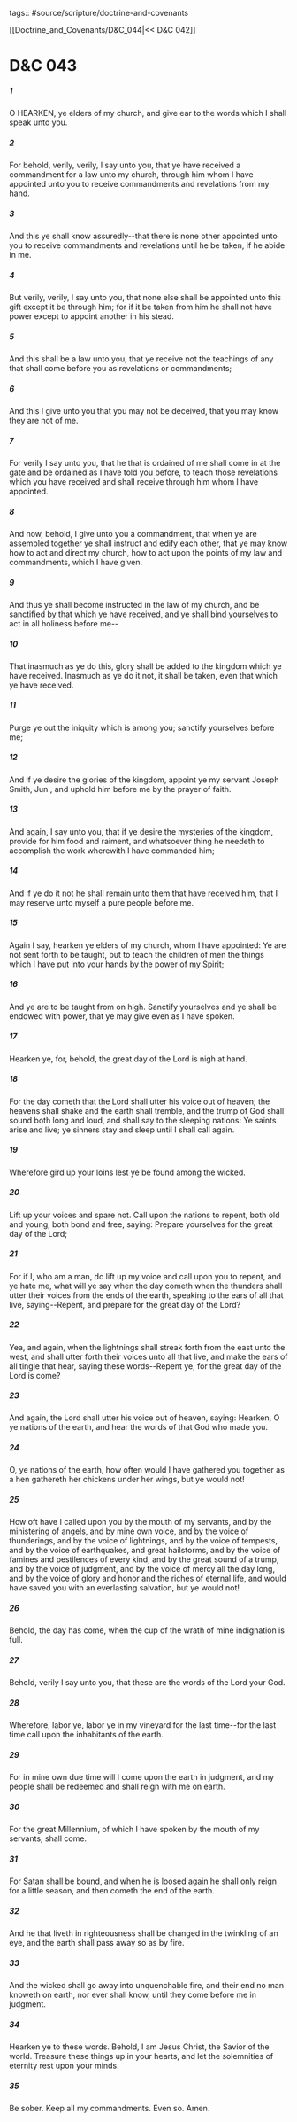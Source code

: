 tags:: #source/scripture/doctrine-and-covenants

[[Doctrine_and_Covenants/D&C_044|<< D&C 042]]

# D&C 043

##### 1

O HEARKEN, ye elders of my church, and give ear to the words which I shall speak unto you.

##### 2

For behold, verily, verily, I say unto you, that ye have received a commandment for a law unto my church, through him whom I have appointed unto you to receive commandments and revelations from my hand.

##### 3

And this ye shall know assuredly--that there is none other appointed unto you to receive commandments and revelations until he be taken, if he abide in me.

##### 4

But verily, verily, I say unto you, that none else shall be appointed unto this gift except it be through him; for if it be taken from him he shall not have power except to appoint another in his stead.

##### 5

And this shall be a law unto you, that ye receive not the teachings of any that shall come before you as revelations or commandments;

##### 6

And this I give unto you that you may not be deceived, that you may know they are not of me.

##### 7

For verily I say unto you, that he that is ordained of me shall come in at the gate and be ordained as I have told you before, to teach those revelations which you have received and shall receive through him whom I have appointed.

##### 8

And now, behold, I give unto you a commandment, that when ye are assembled together ye shall instruct and edify each other, that ye may know how to act and direct my church, how to act upon the points of my law and commandments, which I have given.

##### 9

And thus ye shall become instructed in the law of my church, and be sanctified by that which ye have received, and ye shall bind yourselves to act in all holiness before me--

##### 10

That inasmuch as ye do this, glory shall be added to the kingdom which ye have received. Inasmuch as ye do it not, it shall be taken, even that which ye have received.

##### 11

Purge ye out the iniquity which is among you; sanctify yourselves before me;

##### 12

And if ye desire the glories of the kingdom, appoint ye my servant Joseph Smith, Jun., and uphold him before me by the prayer of faith.

##### 13

And again, I say unto you, that if ye desire the mysteries of the kingdom, provide for him food and raiment, and whatsoever thing he needeth to accomplish the work wherewith I have commanded him;

##### 14

And if ye do it not he shall remain unto them that have received him, that I may reserve unto myself a pure people before me.

##### 15

Again I say, hearken ye elders of my church, whom I have appointed: Ye are not sent forth to be taught, but to teach the children of men the things which I have put into your hands by the power of my Spirit;

##### 16

And ye are to be taught from on high. Sanctify yourselves and ye shall be endowed with power, that ye may give even as I have spoken.

##### 17

Hearken ye, for, behold, the great day of the Lord is nigh at hand.

##### 18

For the day cometh that the Lord shall utter his voice out of heaven; the heavens shall shake and the earth shall tremble, and the trump of God shall sound both long and loud, and shall say to the sleeping nations: Ye saints arise and live; ye sinners stay and sleep until I shall call again.

##### 19

Wherefore gird up your loins lest ye be found among the wicked.

##### 20

Lift up your voices and spare not. Call upon the nations to repent, both old and young, both bond and free, saying: Prepare yourselves for the great day of the Lord;

##### 21

For if I, who am a man, do lift up my voice and call upon you to repent, and ye hate me, what will ye say when the day cometh when the thunders shall utter their voices from the ends of the earth, speaking to the ears of all that live, saying--Repent, and prepare for the great day of the Lord?

##### 22

Yea, and again, when the lightnings shall streak forth from the east unto the west, and shall utter forth their voices unto all that live, and make the ears of all tingle that hear, saying these words--Repent ye, for the great day of the Lord is come?

##### 23

And again, the Lord shall utter his voice out of heaven, saying: Hearken, O ye nations of the earth, and hear the words of that God who made you.

##### 24

O, ye nations of the earth, how often would I have gathered you together as a hen gathereth her chickens under her wings, but ye would not!

##### 25

How oft have I called upon you by the mouth of my servants, and by the ministering of angels, and by mine own voice, and by the voice of thunderings, and by the voice of lightnings, and by the voice of tempests, and by the voice of earthquakes, and great hailstorms, and by the voice of famines and pestilences of every kind, and by the great sound of a trump, and by the voice of judgment, and by the voice of mercy all the day long, and by the voice of glory and honor and the riches of eternal life, and would have saved you with an everlasting salvation, but ye would not!

##### 26

Behold, the day has come, when the cup of the wrath of mine indignation is full.

##### 27

Behold, verily I say unto you, that these are the words of the Lord your God.

##### 28

Wherefore, labor ye, labor ye in my vineyard for the last time--for the last time call upon the inhabitants of the earth.

##### 29

For in mine own due time will I come upon the earth in judgment, and my people shall be redeemed and shall reign with me on earth.

##### 30

For the great Millennium, of which I have spoken by the mouth of my servants, shall come.

##### 31

For Satan shall be bound, and when he is loosed again he shall only reign for a little season, and then cometh the end of the earth.

##### 32

And he that liveth in righteousness shall be changed in the twinkling of an eye, and the earth shall pass away so as by fire.

##### 33

And the wicked shall go away into unquenchable fire, and their end no man knoweth on earth, nor ever shall know, until they come before me in judgment.

##### 34

Hearken ye to these words. Behold, I am Jesus Christ, the Savior of the world. Treasure these things up in your hearts, and let the solemnities of eternity rest upon your minds.

##### 35

Be sober. Keep all my commandments. Even so. Amen.
